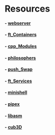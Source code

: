 # Resources

#### - [webserver](https://webserv.simple.ink/)
 
#### - [ft_Containers](https://ft_containers.simple.ink/)

#### - [cpp_Modules](https://cpp_modules.simple.ink/)

#### - [philosophers](https://philosophers.simple.ink/)

#### - [push_Swap](https://push_swap.simple.ink/)

#### - [ft_Services](https://ft_services.simple.ink/)

#### - [minishell](https://minishell.simple.ink/)

#### - [pipex](https://pipex.simple.ink/)

#### - [libasm](https://libasm.simple.ink/)

#### - [cub3D](https://cub3d.simple.ink/)
